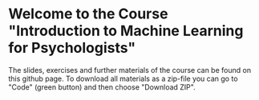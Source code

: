 # Welcome to the Course "Introduction to Machine Learning for Psychologists"

The slides, exercises and further materials of the course can be found on this github page. To download all materials as a zip-file you can go to "Code" (green button) and then choose "Download ZIP".
